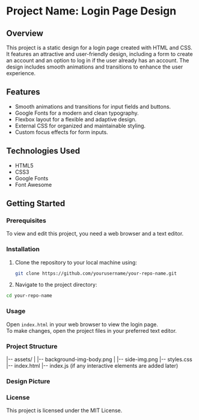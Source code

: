 # Project Name: Login Page Design

## Overview
This project is a static design for a login page created with HTML and CSS. It features an attractive and user-friendly design, including a form to create an account and an option to log in if the user already has an account. The design includes smooth animations and transitions to enhance the user experience.

## Features
- Smooth animations and transitions for input fields and buttons.
- Google Fonts for a modern and clean typography.
- Flexbox layout for a flexible and adaptive design.
- External CSS for organized and maintainable styling.
- Custom focus effects for form inputs.

## Technologies Used
- HTML5
- CSS3
- Google Fonts
- Font Awesome

## Getting Started

### Prerequisites
To view and edit this project, you need a web browser and a text editor.

### Installation
1. Clone the repository to your local machine using:
   ```bash
   git clone https://github.com/yourusername/your-repo-name.git

2. Navigate to the project directory:
```bash
cd your-repo-name
```
### Usage
Open `index.html` in your web browser to view the login page.  
To make changes, open the project files in your preferred text editor.

### Project Structure
   |-- assets/
   |   |-- background-img-body.png
   |   |-- side-img.png
   |-- styles.css
   |-- index.html
   |-- index.js (if any interactive elements are added later)



### Design Picture

### License
This project is licensed under the MIT License.




